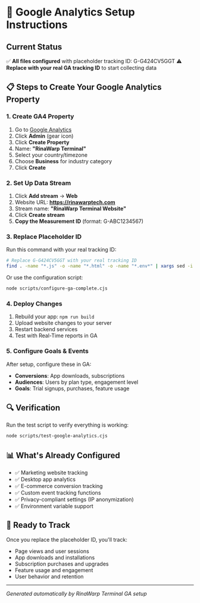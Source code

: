 
# 🌊 Google Analytics Setup Instructions

## Current Status
✅ **All files configured** with placeholder tracking ID: G-G424CV5GGT
⚠️  **Replace with your real GA tracking ID** to start collecting data

## 📋 Steps to Create Your Google Analytics Property

### 1. Create GA4 Property
1. Go to [Google Analytics](https://analytics.google.com/)
2. Click **Admin** (gear icon)
3. Click **Create Property**
4. Name: **"RinaWarp Terminal"**
5. Select your country/timezone
6. Choose **Business** for industry category
7. Click **Create**

### 2. Set Up Data Stream
1. Click **Add stream** → **Web**
2. Website URL: **https://rinawarptech.com**
3. Stream name: **"RinaWarp Terminal Website"**
4. Click **Create stream**
5. **Copy the Measurement ID** (format: G-ABC1234567)

### 3. Replace Placeholder ID
Run this command with your real tracking ID:
```bash
# Replace G-G424CV5GGT with your real tracking ID
find . -name "*.js" -o -name "*.html" -o -name "*.env*" | xargs sed -i '' 's/G-G424CV5GGT/G-YOURREALTID/g'
```

Or use the configuration script:
```bash
node scripts/configure-ga-complete.cjs
```

### 4. Deploy Changes
1. Rebuild your app: `npm run build`
2. Upload website changes to your server
3. Restart backend services
4. Test with Real-Time reports in GA

### 5. Configure Goals & Events
After setup, configure these in GA:
- **Conversions**: App downloads, subscriptions
- **Audiences**: Users by plan type, engagement level
- **Goals**: Trial signups, purchases, feature usage

## 🔍 Verification
Run the test script to verify everything is working:
```bash
node scripts/test-google-analytics.cjs
```

## 📊 What's Already Configured
- ✅ Marketing website tracking
- ✅ Desktop app analytics
- ✅ E-commerce conversion tracking
- ✅ Custom event tracking functions
- ✅ Privacy-compliant settings (IP anonymization)
- ✅ Environment variable support

## 🚀 Ready to Track
Once you replace the placeholder ID, you'll track:
- Page views and user sessions
- App downloads and installations
- Subscription purchases and upgrades
- Feature usage and engagement
- User behavior and retention

---
*Generated automatically by RinaWarp Terminal GA setup*
